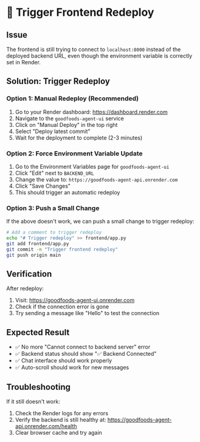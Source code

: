 # 🔄 Trigger Frontend Redeploy

## Issue
The frontend is still trying to connect to `localhost:8000` instead of the deployed backend URL, even though the environment variable is correctly set in Render.

## Solution: Trigger Redeploy

### Option 1: Manual Redeploy (Recommended)
1. Go to your Render dashboard: https://dashboard.render.com
2. Navigate to the `goodfoods-agent-ui` service
3. Click on "Manual Deploy" in the top right
4. Select "Deploy latest commit"
5. Wait for the deployment to complete (2-3 minutes)

### Option 2: Force Environment Variable Update
1. Go to the Environment Variables page for `goodfoods-agent-ui`
2. Click "Edit" next to `BACKEND_URL`
3. Change the value to: `https://goodfoods-agent-api.onrender.com`
4. Click "Save Changes"
5. This should trigger an automatic redeploy

### Option 3: Push a Small Change
If the above doesn't work, we can push a small change to trigger redeploy:
```bash
# Add a comment to trigger redeploy
echo "# Trigger redeploy" >> frontend/app.py
git add frontend/app.py
git commit -m "Trigger frontend redeploy"
git push origin main
```

## Verification
After redeploy:
1. Visit: https://goodfoods-agent-ui.onrender.com
2. Check if the connection error is gone
3. Try sending a message like "Hello" to test the connection

## Expected Result
- ✅ No more "Cannot connect to backend server" error
- ✅ Backend status should show "✅ Backend Connected"
- ✅ Chat interface should work properly
- ✅ Auto-scroll should work for new messages

## Troubleshooting
If it still doesn't work:
1. Check the Render logs for any errors
2. Verify the backend is still healthy at: https://goodfoods-agent-api.onrender.com/health
3. Clear browser cache and try again 